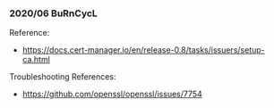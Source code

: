 ### 2020/06 BuRnCycL

Reference:
- https://docs.cert-manager.io/en/release-0.8/tasks/issuers/setup-ca.html

Troubleshooting References:
- https://github.com/openssl/openssl/issues/7754

